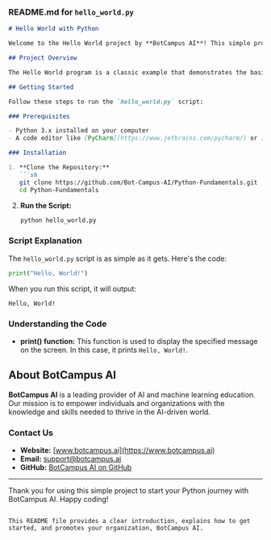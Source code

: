 ### README.md for `hello_world.py`

```markdown
# Hello World with Python

Welcome to the Hello World project by **BotCampus AI**! This simple project is designed to introduce you to the basics of Python programming. 

## Project Overview

The Hello World program is a classic example that demonstrates the basic syntax of a programming language. In this project, we'll guide you through writing your first Python script.

## Getting Started

Follow these steps to run the `hello_world.py` script:

### Prerequisites

- Python 3.x installed on your computer
- A code editor like [PyCharm](https://www.jetbrains.com/pycharm/) or [VS Code](https://code.visualstudio.com/)

### Installation

1. **Clone the Repository:**
   ```sh
   git clone https://github.com/Bot-Campus-AI/Python-Fundamentals.git
   cd Python-Fundamentals
   ```

2. **Run the Script:**
   ```sh
   python hello_world.py
   ```

### Script Explanation

The `hello_world.py` script is as simple as it gets. Here's the code:

```python
print("Hello, World!")
```

When you run this script, it will output:
```
Hello, World!
```

### Understanding the Code

- **print() function:** This function is used to display the specified message on the screen. In this case, it prints `Hello, World!`.

## About BotCampus AI

**BotCampus AI** is a leading provider of AI and machine learning education. Our mission is to empower individuals and organizations with the knowledge and skills needed to thrive in the AI-driven world.

### Contact Us

- **Website:** [www.botcampus.ai](https://www.botcampus.ai)
- **Email:** support@botcampus.ai
- **GitHub:** [BotCampus AI on GitHub](https://github.com/Bot-Campus-AI/Python-Fundamentals)

---

Thank you for using this simple project to start your Python journey with BotCampus AI. Happy coding!
```

This README file provides a clear introduction, explains how to get started, and promotes your organization, BotCampus AI.